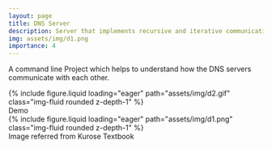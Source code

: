 ```yaml
---
layout: page
title: DNS Server
description: Server that implements recursive and iterative communication
img: assets/img/d1.png
importance: 4
---
```


A command line Project which helps to understand how the DNS servers communicate with each other.

<div class="row">
    <div class="col-sm mt-3 mt-md-0">
        {% include figure.liquid loading="eager" path="assets/img/d2.gif" class="img-fluid rounded z-depth-1" %}
    </div>
</div>
<div class="caption">
    Demo
</div>

<div class="row">
    <div class="col-sm mt-3 mt-md-0">
        {% include figure.liquid loading="eager" path="assets/img/d1.png" class="img-fluid rounded z-depth-1" %}
    </div>
</div>
<div class="caption">
    Image referred from Kurose Textbook
</div>